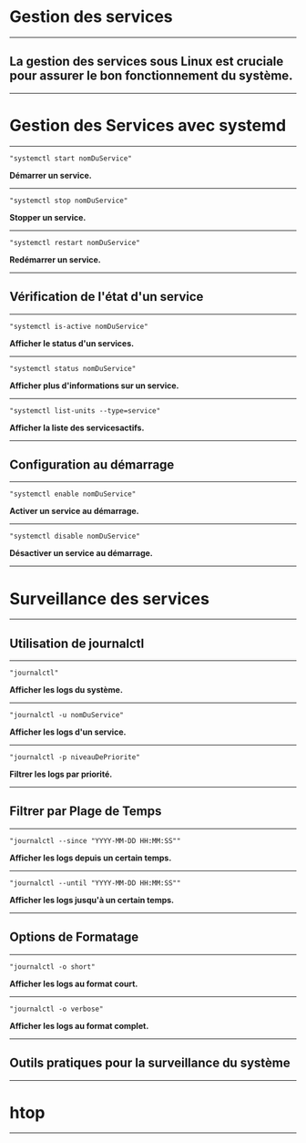 # **Gestion des services**
---


## **La gestion des services sous Linux est cruciale pour assurer le bon fonctionnement du système.**
---


# **Gestion des Services avec systemd**
---


    "systemctl start nomDuService"


**Démarrer un service.**

---


    "systemctl stop nomDuService"


**Stopper un service.**

---


    "systemctl restart nomDuService"


**Redémarrer un service.**

---


## **Vérification de l'état d'un service**
---


    "systemctl is-active nomDuService"


**Afficher le status d'un services.**

---


    "systemctl status nomDuService"


**Afficher plus d'informations sur un service.**

---


    "systemctl list-units --type=service"


**Afficher la liste des servicesactifs.**

---


## **Configuration au démarrage**
---


    "systemctl enable nomDuService"


**Activer un service au démarrage.**

---


    "systemctl disable nomDuService"


**Désactiver un service au démarrage.**

---


# **Surveillance des services**
---


## **Utilisation de journalctl**
---


    "journalctl"


**Afficher les logs du système.**

---


    "journalctl -u nomDuService"


**Afficher les logs d'un service.**

---


    "journalctl -p niveauDePriorite"


**Filtrer les logs par priorité.**

---


## **Filtrer par Plage de Temps**
---


    "journalctl --since "YYYY-MM-DD HH:MM:SS""


**Afficher les logs depuis un certain temps.**

---


    "journalctl --until "YYYY-MM-DD HH:MM:SS""


**Afficher les logs jusqu'à un certain temps.**

---


## **Options de Formatage**
---


    "journalctl -o short"


**Afficher les logs au format court.**

---


    "journalctl -o verbose"


**Afficher les logs au format complet.**

---


## **Outils pratiques pour la surveillance du système**
---


# **htop**
---